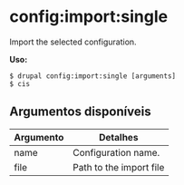 # config:import:single
Import the selected configuration.

**Uso:**
```
$ drupal config:import:single [arguments]
$ cis  
```

## Argumentos disponíveis
Argumento | Detalhes
---------|-------------
name | Configuration name.
file | Path to the import file
